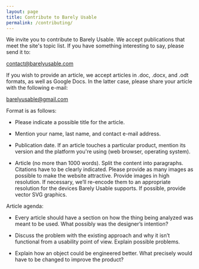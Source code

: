 ```yaml
---
layout: page
title: Contribute to Barely Usable
permalink: /contributing/
---
```



We invite you to contribute to Barely Usable. We accept publications that
meet the site's topic list. If you have something interesting to say, please
send it to:

[contact@barelyusable.com](mailto:contact@barelyusable.com)

If you wish to provide an article, we accept articles in .doc, .docx, and .odt
formats, as well as Google Docs. In the latter case, please share your article
with the following e-mail:

[barelyusable@gmail.com](mailto:barelyusable@gmail.com)

Format is as follows:

- Please indicate a possible title for the article.

- Mention your name, last name, and contact e-mail address.

- Publication date. If an article touches a particular product, mention its
  version and the platform you're using (web browser, operating system).

- Article (no more than 1000 words). Split the content into paragraphs. Citations have to be clearly indicated. Please provide as many images as possible to make the website attractive. Provide images in high resolution. If necessary, we’ll re-encode them to an appropriate resolution for the devices Barely Usable supports. If possible, provide vector SVG graphics.

Article agenda:

- Every article should have a section on how the thing being analyzed was meant
to be used. What possibly was the designer’s intention?

- Discuss the problem with the existing approach and why it isn’t functional from a usability point of view. Explain possible problems.

- Explain how an object could be engineered better. What precisely would have to be changed to improve the product?
